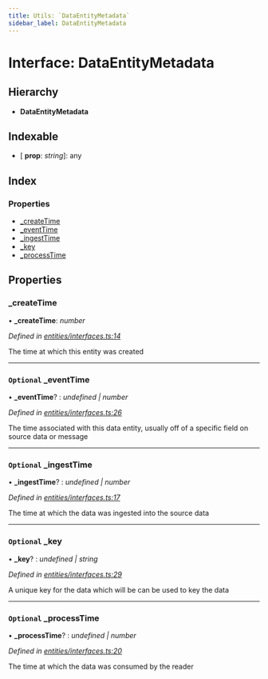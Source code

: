 ```yaml
---
title: Utils: `DataEntityMetadata`
sidebar_label: DataEntityMetadata
---
```


# Interface: DataEntityMetadata

## Hierarchy

* **DataEntityMetadata**

## Indexable

* \[ **prop**: *string*\]: any

## Index

### Properties

* [_createTime](dataentitymetadata.md#_createtime)
* [_eventTime](dataentitymetadata.md#optional-_eventtime)
* [_ingestTime](dataentitymetadata.md#optional-_ingesttime)
* [_key](dataentitymetadata.md#optional-_key)
* [_processTime](dataentitymetadata.md#optional-_processtime)

## Properties

###  _createTime

• **_createTime**: *number*

*Defined in [entities/interfaces.ts:14](https://github.com/terascope/teraslice/blob/0ae31df4/packages/utils/src/entities/interfaces.ts#L14)*

The time at which this entity was created

___

### `Optional` _eventTime

• **_eventTime**? : *undefined | number*

*Defined in [entities/interfaces.ts:26](https://github.com/terascope/teraslice/blob/0ae31df4/packages/utils/src/entities/interfaces.ts#L26)*

The time associated with this data entity,
usually off of a specific field on source data or message

___

### `Optional` _ingestTime

• **_ingestTime**? : *undefined | number*

*Defined in [entities/interfaces.ts:17](https://github.com/terascope/teraslice/blob/0ae31df4/packages/utils/src/entities/interfaces.ts#L17)*

The time at which the data was ingested into the source data

___

### `Optional` _key

• **_key**? : *undefined | string*

*Defined in [entities/interfaces.ts:29](https://github.com/terascope/teraslice/blob/0ae31df4/packages/utils/src/entities/interfaces.ts#L29)*

A unique key for the data which will be can be used to key the data

___

### `Optional` _processTime

• **_processTime**? : *undefined | number*

*Defined in [entities/interfaces.ts:20](https://github.com/terascope/teraslice/blob/0ae31df4/packages/utils/src/entities/interfaces.ts#L20)*

The time at which the data was consumed by the reader
